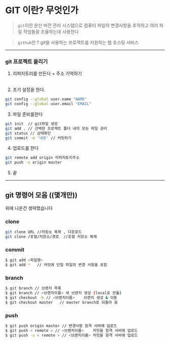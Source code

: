 # GIT 이란? 무엇인가
> `git`이란 분산 버전 관리 시스템으로 컴퓨터 파일의 변경사항을 추적하고 여러 파일 작업들을 조율하는데 사용한다

>`github`란 ? git을 사용하는 프로젝트를 지원하는 웹 호스팅 서비스

---

### git 프로젝트 올리기
1. 리퍼지토리를 만든다 + 주소 기억하기
<br/><br/>


2. 초기 설정을 한다.
```bash
git config --global user.name "NAME"
git config --global user.email "EMAIL"
```

3. 파일 준비를한다

```bash
git init  // git파일 생성
git add . // 선택한 프로젝트 폴더 내의 모든 파일 관리
git status // 상태확인
git commit -m '내용' // 커밋하기
```

4. 업로드를 한다
```bash
git remote add origin 리퍼지토리주소
git push -u origin master
```

5. 끝

___

## git 명령어 모음 ((몇개만))

위에 나온건 생략했습니다
<br/>
### clone
```bash
git clone URL //저장소 복제 , 다운로드
git clone /로컬/저장소/경로  //로컬 저장소 복제
```

### commit
```bash
$ git add <파일명>
$ git add *   // 커밋에 단일 파일의 변경 사항을 포함
```

### branch
```bash
$ git branch // 브랜치 목록
$ git branch // <브랜치이름>	새 브랜치 생성 (local로 만듦)
$ git checkout -b // <브랜치이름>	브랜치 생성 & 이동
$ git checkout master	// master branch로 되돌아 옴
```

### push
```bash
$ git push origin master // 변경사항 원격 서버에 업로드
$ git push < remote > // <브랜치이름>	커밋을 원격 서버에 업로드
$ git push -u < remote > // <브랜치이름>	커밋을 원격 서버에 업로드
```